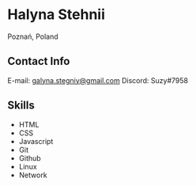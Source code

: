 # Halyna Stehnii
Poznań, Poland

## Contact Info
E-mail: galyna.stegniy@gmail.com
Discord: Suzy#7958

## Skills
- HTML
- CSS
- Javascript
- Git
- Github
- Linux
- Network